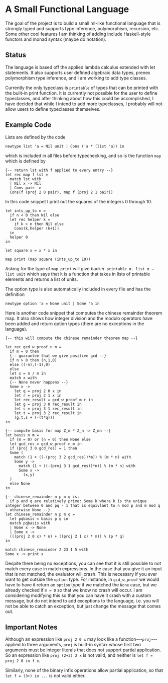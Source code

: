 # A Small Functional Language
The goal of the project is to build a small ml-like functional language that is strongly typed and supports type inference, polymorphism, recursion, etc.
Some other cool features I am thinking of adding include Haskell-style functors and monad syntax (maybe do notation).
## Status
The language is based off the applied lambda calculus extended with let statements.
It also supports user defined algebraic data types, prenex polymorphism type inference, and I am working to add type classes.

Currently the only typeclass is `printable` of types that can be printed with the built-in print function.
It is currently not possible for the user to define typeclasses, and after thinking about how this could be accomplished, I have decided that while I intend to add more typeclasses, I probably will not allow users to define typeclasses themselves.

## Example Code

Lists are defined by the code

```
newtype list 'a = Nil unit | Cons ('a * (list 'a)) in
```
which is included in all files before typechecking, and so is the function `map` which is defined by

```
{-- return lst with f applied to every entry --}
let rec map f lst =  
  match lst with    
  | Nil x -> Nil    
  | Cons pair ->   
  Cons(f (proj 2 0 pair), map f (proj 2 1 pair))
```

In this code snippet I print out the squares of the integers 0 through 10.

```evcolang
let ints_up_to n =
  if n < 0 then Nil else
  let rec helper k =
    if k > n then Nil else
    Cons(k,helper (k+1))
  in
  helper 0
in

let square x = x * x in

map print (map square (ints_up_to 10))

```

Asking for the type of `map print` will give back `∀ printable α. list α →  list unit` which says that it is a function that takes in lists of printable elements and returns a list of units.

The option type is also automatically included in every file and has the definition
```
newtype option 'a = None unit | Some 'a in
```

Here is another code snippet that computes the chinese remainder theorem map. It also shows how integer division and the modulo operators have been added and return option types (there are no exceptions in the language).


```
{-- this will compute the chinese remainder theorem map --}

let rec gcd_w_proof n m =
  if m = 0 then
  {-- guarantee that we give positive gcd --}
  if n > 0 then (n,1,0)
  else ((-n),(-1),0)
  else
  let x = n / m in
  match x with
  {-- None never happens --}
  Some x ->
    let q = proj 2 0 x in
    let r = proj 2 1 x in
    let rec_result = gcd_w_proof m r in
    let g = proj 3 0 rec_result in
    let s = proj 3 1 rec_result in
    let t = proj 3 2 rec_result in
    (g,t,s + (-(t*q)))
in

{-- compute basis for map Z_m * Z_n -> Z_mn --}
let basis n m =
  if (m = 0) or (n = 0) then None else
  let gcd_res = gcd_w_proof n m in
  if (proj 3 0 gcd_res) = 1 then
  Some (
    match (1 + ((-(proj 3 2 gcd_res))*m)) % (m * n) with
    Some y ->
      match (1 + ((-(proj 3 1 gcd_res))*n)) % (m * n) with
      Some x ->
        (x,y)
  )
  else None
in

{-- chinese_remainder n p m q is:
  if p and q are relatively prime: Some k where k is the unique integer between 0 and pq - 1 that is equivlant to n mod p and m mod q
  otherwise None --}
let chinese_remainder n p m q =
  let pqbasis = basis p q in
  match pqbasis with
  | None x -> None
  | Some x ->
  (((proj 2 0 x) * n) + ((proj 2 1 x) * m)) % (p * q)
in

match chinese_remainder 2 23 1 5 with
Some x -> print x
```

Despite there being no exceptions, you can see that it is still possible to not match every case in match expressions.
In the case that you give it an input that is not matched, the evaluator will crash.
This is necessary if you ever want to get outside the `option` type.
For instance, in `gcd_w_proof` we would have to have it return an `option` type if we matched the `None` case, but we already checked if `m = 0` so that we know no crash will occur.
I am considering modifying this so that you can have it crash with a custom message, but do not intend to add exceptions to the language, i.e. you will not be able to catch an exception, but just change the message that comes out.

## Important Notes

Although an expression like `proj 2 0 x` may look like a function---`proj`---applied to three arguments, `proj` is built-in syntax whose first two arguments must be integer literals that does not support partial application. So an expression like `proj (2+3) 2 x` is not valid, and neither is `let f = proj 2 0 in f x`.

Similarly, none of the binary infix operations allow partial application, so that `let f = (3+) in ...` is not valid either.
